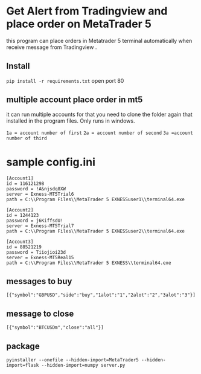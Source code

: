 # Get Alert from Tradingview and place order on MetaTrader 5 
this program can place orders in Metatrader 5 terminal automatically when receive message from Tradingview . 

## Install 
`pip install -r requirements.txt`
open port 80 




## multiple account place order in mt5 
it can run multiple accounts for that you need to clone the folder again that installed in the program files. Only runs in windows. 


`1a = account number of first`
`2a = account number of second`
`3a =account number of third`

# sample config.ini
```
[Account1]
id = 116121298
password = !A&njsdq8XW
server = Exness-MT5Trial6
path = C:\\Program Files\\MetaTrader 5 EXNESSuser1\\terminal64.exe

[Account2]
id = 1244123
password = j6KiffsdU!
server = Exness-MT5Trial7
path = C:\\Program Files\\MetaTrader 5 EXNESSuser2\\terminal64.exe

[Account3]
id = 88521219
password = Tiiojioi23d
server = Exness-MT5Real15
path = C:\\Program Files\\MetaTrader 5 EXNESS\\terminal64.exe
```

## messages to buy 
`[{"symbol":"GBPUSD","side":"buy","1alot":"1","2alot":"2","3alot":"3"}]`

## message to close 
`[{"symbol":"BTCUSDm","close":"all"}]`

## package
`pyinstaller --onefile --hidden-import=MetaTrader5 --hidden-import=flask --hidden-import=numpy server.py`